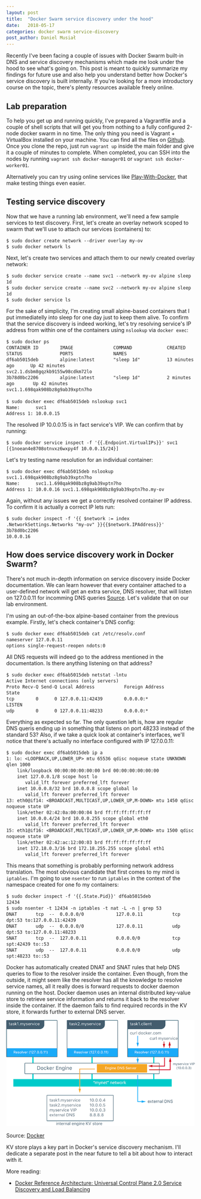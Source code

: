```yaml
---
layout: post
title:  "Docker Swarm service discovery under the hood"
date:   2018-05-17
categories: docker swarm service-discovery
post_author: Daniel Musiał
---
```

Recently I've been facing a couple of issues with Docker Swarm built-in DNS and service discovery mechanisms which made me look under the hood to see what's going on. This post is meant to quickly summarize my findings for future use and also help you understand better how Docker's service discovery is built internally. If you're looking for a more introductory course on the topic, there's plenty resources available freely online.

## Lab preparation

To help you get up and running quickly, I've prepared a Vagrantfile and a couple of shell scripts that will get you from nothing to a fully configured 2-node docker swarm in no time. The only thing you need is Vagrant + VirtualBox installed on your machine. You can find all the files on [Github](https://github.com/dmusial/DockerSwarmLab). Once you clone the repo, just run `vagrant up` inside the main folder and give it a couple of minutes to complete. When completed, you can SSH into the nodes by running `vagrant ssh docker-manager01` or `vagrant ssh docker-worker01`.

Alternatively you can try using online services like [Play-With-Docker](https://labs.play-with-docker.com/), that make testing things even easier.

## Testing service discovery

Now that we have a running lab environment, we'll need a few sample services to test discovery. First, let's create an overlay network scoped to swarm that we'll use to attach our services (containers) to:

```
$ sudo docker create network --driver overlay my-ov
$ sudo docker network ls
```
Next, let's create two services and attach them to our newly created overlay network:
```
$ sudo docker service create --name svc1 --network my-ov alpine sleep 1d
$ sudo docker service create --name svc2 --network my-ov alpine sleep 1d
$ sudo docker service ls
```

For the sake of simplicity, I'm creating small alpine-based containers that I put immediatelly into sleep for one day just to keep them alive. To confirm that the service discovery is indeed working, let's try resolving service's IP address from within one of the containers using `nslookup` via `docker exec`:
```
$ sudo docker ps
CONTAINER ID        IMAGE               COMMAND             CREATED             STATUS              PORTS               NAMES
df6ab5015deb        alpine:latest       "sleep 1d"          13 minutes ago      Up 42 minutes                           svc2.1.dsbm8gqzkb9155w98cdkm72lo
3b78d0bc2206        alpine:latest       "sleep 1d"          2 minutes ago       Up 42 minutes                           svc1.1.698qak908bz8g9ab39xptn7ho

$ sudo docker exec df6ab5015deb nslookup svc1
Name:      svc1
Address 1: 10.0.0.15
```

The resolved IP 10.0.0.15 is in fact service's VIP. We can confirm that by running:
```
$ sudo docker service inspect -f '{{.Endpoint.VirtualIPs}}' svc1
[{1noean4e8708otnvxz6wxpy4f 10.0.0.15/24}]
```

Let's try testing name resolution for an individual container:
```
$ sudo docker exec df6ab5015deb nslookup svc1.1.698qak908bz8g9ab39xptn7ho
Name:      svc1.1.698qak908bz8g9ab39xptn7ho
Address 1: 10.0.0.16 svc1.1.698qak908bz8g9ab39xptn7ho.my-ov
```
Again, without any issues we get a correctly resolved container IP address. To confirm it is actually a correct IP lets run:
```
$ sudo docker inspect -f '{{ $network := index .NetworkSettings.Networks "my-ov" }}{{$network.IPAddress}}' 3b78d0bc2206
10.0.0.16
```

## How does service discovery work in Docker Swarm?

There's not much in-depth information on service discovery inside Docker documentation. We can learn however that every container attached to a user-defined network will get an extra service, DNS resolver, that will listen on 127.0.0.11 for incomming DNS queries [Source](https://docs.docker.com/v17.09/engine/userguide/networking/configure-dns/). Let's validate that on our lab environment.

I'm using an out-of-the-box alpine-based container from the previous example. Firstly, let's check container's DNS config:

```
$ sudo docker exec df6ab5015deb cat /etc/resolv.conf
nameserver 127.0.0.11
options single-request-reopen ndots:0
```

All DNS requests will indeed go to the address mentioned in the documentation. Is there anything listening on that address?

```
$ sudo docker exec df6ab5015deb netstat -lntu
Active Internet connections (only servers)
Proto Recv-Q Send-Q Local Address           Foreign Address         State
tcp        0      0 127.0.0.11:42439        0.0.0.0:*               LISTEN
udp        0      0 127.0.0.11:48233        0.0.0.0:*
```

Everything as expected so far. The only question left is, how are regular DNS queris ending up in something that listens on port 48233 instead of the standard 53? Also, if we take a quick look at container's interfaces, we'll notice that there's actually no interface configured with IP 127.0.0.11:

```
$ sudo docker exec df6ab5015deb ip a
1: lo: <LOOPBACK,UP,LOWER_UP> mtu 65536 qdisc noqueue state UNKNOWN qlen 1000
    link/loopback 00:00:00:00:00:00 brd 00:00:00:00:00:00
    inet 127.0.0.1/8 scope host lo
       valid_lft forever preferred_lft forever
    inet 10.0.0.8/32 brd 10.0.0.8 scope global lo
       valid_lft forever preferred_lft forever
13: eth0@if14: <BROADCAST,MULTICAST,UP,LOWER_UP,M-DOWN> mtu 1450 qdisc noqueue state UP
    link/ether 02:42:0a:00:00:04 brd ff:ff:ff:ff:ff:ff
    inet 10.0.0.4/24 brd 10.0.0.255 scope global eth0
       valid_lft forever preferred_lft forever
15: eth1@if16: <BROADCAST,MULTICAST,UP,LOWER_UP,M-DOWN> mtu 1500 qdisc noqueue state UP
    link/ether 02:42:ac:12:00:03 brd ff:ff:ff:ff:ff:ff
    inet 172.18.0.3/16 brd 172.18.255.255 scope global eth1
       valid_lft forever preferred_lft forever
```

This means that something is probably performing network address translation. The most obvious candidate that first comes to my mind is `iptables`. I'm going to use `nsenter` to run `iptables` in the context of the namespace created for one fo my containers:

```
$ sudo docker inspect -f '{{.State.Pid}}' df6ab5015deb
12434
$ sudo nsenter -t 12434 -n iptables -t nat -L -n | grep 53
DNAT       tcp  --  0.0.0.0/0            127.0.0.11           tcp dpt:53 to:127.0.0.11:42439
DNAT       udp  --  0.0.0.0/0            127.0.0.11           udp dpt:53 to:127.0.0.11:48233
SNAT       tcp  --  127.0.0.11           0.0.0.0/0            tcp spt:42439 to::53
SNAT       udp  --  127.0.0.11           0.0.0.0/0            udp spt:48233 to::53
```

Docker has automatically created DNAT and SNAT rules that help DNS queries to flow to the resolver inside the container. Even though, from the outside, it might seem like the resolver has all the knowledge to resolve service names, all it really does is forward requests to docker daemon running on the host. Docker daemon uses an internal distributed key-value store to retrieve service information and returns it back to the resolver inside the container. If the daemon fails to find required records in the KV store, it forwards further to external DNS server.


![Docker Swarm Service Discovery](/assets/images/diagrams/DNS.png)

Source: [Docker](https://success.docker.com/article/ucp-service-discovery)

KV store plays a key part in Docker's service discovery mechanism. I'll dedicate a separate post in the near future to tell a bit about how to interact with it.

More reading:
 * [Docker Reference Architecture: Universal Control Plane 2.0 Service Discovery and Load Balancing](https://success.docker.com/article/ucp-service-discovery)